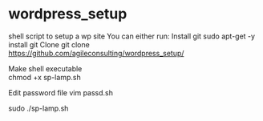 # wordpress_setup
shell script to setup a wp site
You can either run:
Install git
	sudo apt-get -y install git
Clone
	git clone https://github.com/agileconsulting/wordpress_setup/

Make shell executable 	
	chmod +x sp-lamp.sh
 
 Edit password file
 	vim passd.sh

sudo ./sp-lamp.sh




 
